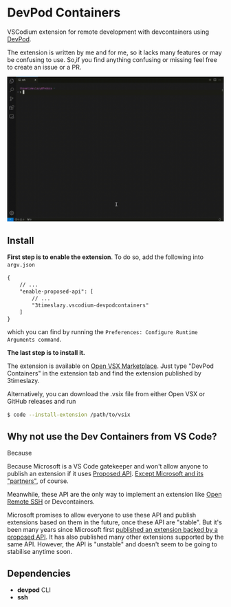 # DevPod Containers

VSCodium extension for remote development with devcontainers using [DevPod](https://github.com/loft-sh/devpod).

The extension is written by me and for me, so it lacks many features or may be confusing to use. So,if you find anything confusing or missing feel free to create an issue or a PR.

![DevPod Containers](https://raw.githubusercontent.com/3timeslazy/vscodium-devpodcontainers/master/docs/images/devpodcontainers-demo.gif)

## Install

**First step is to enable the extension**. To do so, add the following into `argv.json`

```jsonc
{
    // ...
    "enable-proposed-api": [
        // ...
        "3timeslazy.vscodium-devpodcontainers"
    ]
}
```

which you can find by running the `Preferences: Configure Runtime Arguments command`.

**The last step is to install it.**

The extension is available on [Open VSX Marketplace](https://open-vsx.org/extension/3timeslazy/vscodium-devpodcontainers). Just type "DevPod Containers" in the extension tab and find the extension published by 3timeslazy.

Alternatively, you can download the .vsix file from either Open VSX or GitHub releases and run

```sh
$ code --install-extension /path/to/vsix
```

## Why not use the Dev Containers from VS Code?

Because 

Because Microsoft is a VS Code gatekeeper and won't allow anyone to publish an extension if it uses [Proposed API](https://code.visualstudio.com/api/advanced-topics/using-proposed-api). [Except Microsoft and its "partners"](https://github.com/microsoft/vscode/issues/137744#issuecomment-989889396), of course. 

Meanwhile, these API are the only way to implement an extension like [Open Remote SSH](https://github.com/jeanp413/open-remote-ssh) or Devcontainers.

Microsoft promises to allow everyone to use these API and publish extensions based on them in the future, once these API are "stable". But it's been many years since Microsoft first [published an extension backed by a proposed API](https://marketplace.visualstudio.com/items?itemName=ms-vscode-remote.remote-ssh). It has also published many other extensions supported by the same API. However, the API is "unstable" and doesn't seem to be going to stabilise anytime soon.

## Dependencies

- **devpod** CLI
- **ssh**
